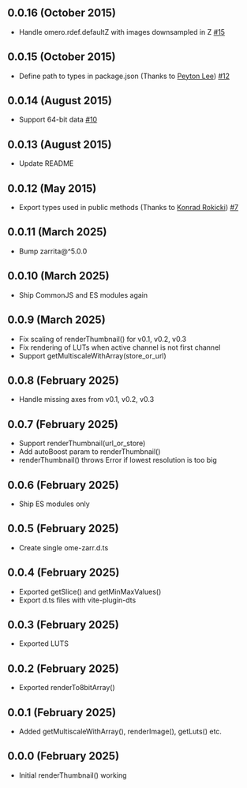 0.0.16 (October 2015)
---------------------

- Handle omero.rdef.defaultZ with images downsampled in Z [#15](https://github.com/BioNGFF/ome-zarr.js/pull/15)

0.0.15 (October 2015)
---------------------

- Define path to types in package.json (Thanks to [Peyton Lee](https://github.com/ShrimpCryptid)) [#12](https://github.com/BioNGFF/ome-zarr.js/pull/12)

0.0.14 (August 2015)
--------------------

- Support 64-bit data [#10](https://github.com/BioNGFF/ome-zarr.js/pull/10)

0.0.13 (August 2015)
--------------------

- Update README

0.0.12 (May 2015)
-----------------

- Export types used in public methods (Thanks to [Konrad Rokicki](https://github.com/krokicki)) [#7](https://github.com/BioNGFF/ome-zarr.js/pull/7)

0.0.11 (March 2025)
-------------------

- Bump zarrita@^5.0.0

0.0.10 (March 2025)
-------------------

- Ship CommonJS and ES modules again

0.0.9 (March 2025)
------------------

- Fix scaling of renderThumbnail() for v0.1, v0.2, v0.3
- Fix rendering of LUTs when active channel is not first channel
- Support getMultiscaleWithArray(store_or_url)

0.0.8 (February 2025)
---------------------

- Handle missing axes from v0.1, v0.2, v0.3

0.0.7 (February 2025)
---------------------

- Support renderThumbnail(url_or_store)
- Add autoBoost param to renderThumbnail()
- renderThumbnail() throws Error if lowest resolution is too big

0.0.6 (February 2025)
---------------------

- Ship ES modules only

0.0.5 (February 2025)
---------------------

- Create single ome-zarr.d.ts

0.0.4 (February 2025)
---------------------

- Exported getSlice() and getMinMaxValues()
- Export d.ts files with vite-plugin-dts

0.0.3 (February 2025)
---------------------

- Exported LUTS

0.0.2 (February 2025)
---------------------

- Exported renderTo8bitArray()

0.0.1 (February 2025)
---------------------

- Added getMultiscaleWithArray(), renderImage(), getLuts() etc.

0.0.0 (February 2025)
---------------------

- Initial renderThumbnail() working
